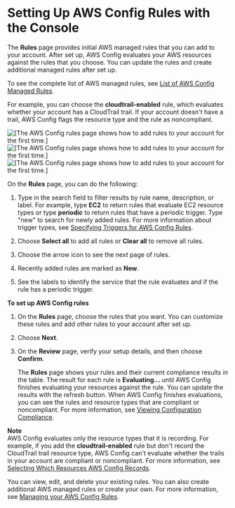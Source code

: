 # Setting Up AWS Config Rules with the Console<a name="setting-up-aws-config-rules-with-console"></a>

The **Rules** page provides initial AWS managed rules that you can add to your account\. After set up, AWS Config evaluates your AWS resources against the rules that you choose\. You can update the rules and create additional managed rules after set up\. 

To see the complete list of AWS managed rules, see [List of AWS Config Managed Rules](managed-rules-by-aws-config.md)\.

For example, you can choose the **cloudtrail\-enabled** rule, which evaluates whether your account has a CloudTrail trail\. If your account doesn't have a trail, AWS Config flags the resource type and the rule as noncompliant\.

![\[The AWS Config rules page shows how to add rules to your account for the first time.\]](http://docs.aws.amazon.com/config/latest/developerguide/)![\[The AWS Config rules page shows how to add rules to your account for the first time.\]](http://docs.aws.amazon.com/config/latest/developerguide/)![\[The AWS Config rules page shows how to add rules to your account for the first time.\]](http://docs.aws.amazon.com/config/latest/developerguide/)

On the **Rules** page, you can do the following:

1. Type in the search field to filter results by rule name, description, or label\. For example, type **EC2** to return rules that evaluate EC2 resource types or type **periodic** to return rules that have a periodic trigger\. Type "new" to search for newly added rules\. For more information about trigger types, see [Specifying Triggers for AWS Config Rules](evaluate-config-rules.md)\.

1. Choose **Select all** to add all rules or **Clear all** to remove all rules\.

1. Choose the arrow icon to see the next page of rules\.

1. Recently added rules are marked as **New**\.

1. See the labels to identify the service that the rule evaluates and if the rule has a periodic trigger\.

**To set up AWS Config rules**

1. On the **Rules** page, choose the rules that you want\. You can customize these rules and add other rules to your account after set up\.

1. Choose **Next**\.

1. On the **Review** page, verify your setup details, and then choose **Confirm**\.

   The **Rules** page shows your rules and their current compliance results in the table\. The result for each rule is **Evaluating\.\.\.** until AWS Config finishes evaluating your resources against the rule\. You can update the results with the refresh button\. When AWS Config finishes evaluations, you can see the rules and resource types that are compliant or noncompliant\. For more information, see [Viewing Configuration Compliance](evaluate-config_view-compliance.md)\.

**Note**  
AWS Config evaluates only the resource types that it is recording\. For example, if you add the **cloudtrail\-enabled** rule but don't record the CloudTrail trail resource type, AWS Config can't evaluate whether the trails in your account are compliant or noncompliant\. For more information, see [Selecting Which Resources AWS Config Records](select-resources.md)\.

You can view, edit, and delete your existing rules\. You can also create additional AWS managed rules or create your own\. For more information, see [Managing your AWS Config Rules](evaluate-config_manage-rules.md)\.